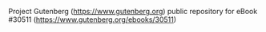 Project Gutenberg (https://www.gutenberg.org) public repository for eBook #30511 (https://www.gutenberg.org/ebooks/30511)
